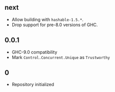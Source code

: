 ## next

* Allow building with `hashable-1.5.*`.
* Drop support for pre-8.0 versions of GHC.

## 0.0.1

* GHC-9.0 compatibility
* Mark `Control.Concurrent.Unique` as `Trustworthy`

## 0

* Repository initialized
